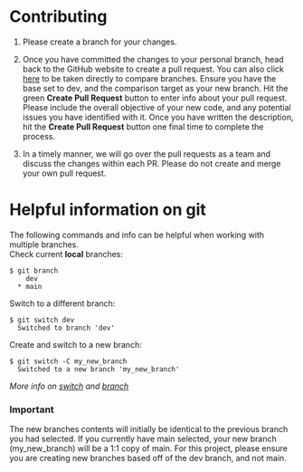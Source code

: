 # Contributing
1. Please create a branch for your changes.

2. Once you have committed the changes to your personal branch, head back to the GitHub website to create a pull request. You can also click [here](https://github.com/alesan99/eecs348project/compare/) to be taken directly to compare branches. Ensure you have the base  set to dev, and the comparison target as your new branch. Hit the green **Create Pull Request** button to enter info about your pull request. Please include the overall objective of your new code, and any potential issues you have identified with it. Once you have written the description, hit the **Create Pull Request** button one final time to complete the process.

3. In a timely manner, we will go over the pull requests as a team and discuss the changes within each PR. Please do not create and merge your own pull request. 

# Helpful information on git
The following commands and info can be helpful when working with multiple branches.<br>
Check current **local** branches:
```
$ git branch
    dev
  * main
```
Switch to a different branch: 
```
$ git switch dev
  Switched to branch 'dev'
```
Create and switch to a new branch:
```
$ git switch -C my_new_branch
  Switched to a new branch 'my_new_branch'
```
*More info on [switch](https://git-scm.com/docs/git-switch) and [branch](https://git-scm.com/docs/git-branch)*

### Important
The new branches contents will initially be identical to the previous branch you had selected. If you currently have main selected, your new branch (my_new_branch) will be a 1:1 copy of main. For this project, please ensure you are creating new branches based off of the dev branch, and not main.
